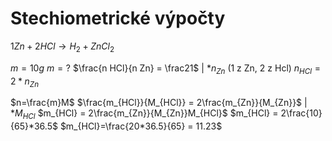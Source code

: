 # Stechiometrické výpočty
$1Zn + 2HCl \rightarrow H_2 + ZnCl_2$

$m=10g$  $m=?$
$\frac{n HCl}{n Zn} = \frac21$ | $*n_{Zn}$   (1 z Zn, 2 z Hcl)
$n_{HCl}=2*n_{Zn}$

$n=\frac{m}M$
$\frac{m_{HCl}}{M_{HCl}} = 2\frac{m_{Zn}}{M_{Zn}}$ | $* M_{HCl}$
$m_{HCl} = 2\frac{m_{Zn}}{M_{Zn}}M_{HCl}$
$m_{HCl} = 2\frac{10}{65}*36.5$
$m_{HCl}=\frac{20*36.5}{65} = 11.23$
